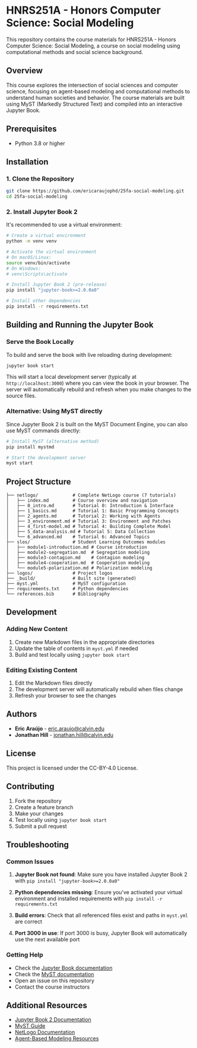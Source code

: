 # HNRS251A - Honors Computer Science: Social Modeling

This repository contains the course materials for HNRS251A - Honors Computer Science: Social Modeling, a course on social modeling using computational methods and social science background.

## Overview

This course explores the intersection of social sciences and computer science, focusing on agent-based modeling and computational methods to understand human societies and behavior. The course materials are built using MyST (Markedly Structured Text) and compiled into an interactive Jupyter Book.

## Prerequisites

- Python 3.8 or higher

## Installation

### 1. Clone the Repository

```bash
git clone https://github.com/ericaraujophd/25fa-social-modeling.git
cd 25fa-social-modeling
```

### 2. Install Jupyter Book 2

It's recommended to use a virtual environment:

```bash
# Create a virtual environment
python -m venv venv

# Activate the virtual environment
# On macOS/Linux:
source venv/bin/activate
# On Windows:
# venv\Scripts\activate

# Install Jupyter Book 2 (pre-release)
pip install "jupyter-book>=2.0.0a0"

# Install other dependencies
pip install -r requirements.txt
```

## Building and Running the Jupyter Book

### Serve the Book Locally

To build and serve the book with live reloading during development:

```bash
jupyter book start
```

This will start a local development server (typically at `http://localhost:3000`) where you can view the book in your browser. The server will automatically rebuild and refresh when you make changes to the source files.

### Alternative: Using MyST directly

Since Jupyter Book 2 is built on the MyST Document Engine, you can also use MyST commands directly:

```bash
# Install MyST (alternative method)
pip install mystmd

# Start the development server
myst start
```

## Project Structure

```text
├── netlogo/             # Complete NetLogo course (7 tutorials)
│   ├── index.md         # Course overview and navigation
│   ├── 0_intro.md       # Tutorial 0: Introduction & Interface
│   ├── 1_basics.md      # Tutorial 1: Basic Programming Concepts
│   ├── 2_agents.md      # Tutorial 2: Working with Agents
│   ├── 3_environment.md # Tutorial 3: Environment and Patches
│   ├── 4_first-model.md # Tutorial 4: Building Complete Model
│   ├── 5_data-analysis.md # Tutorial 5: Data Collection
│   └── 6_advanced.md    # Tutorial 6: Advanced Topics
├── slos/                # Student Learning Outcomes modules
│   ├── module1-introduction.md # Course introduction
│   ├── module2-segregation.md  # Segregation modeling
│   ├── module3-contagion.md    # Contagion modeling
│   ├── module4-cooperation.md  # Cooperation modeling
│   └── module5-polarization.md # Polarization modeling
├── logos/               # Project logos
├── _build/              # Built site (generated)
├── myst.yml             # MyST configuration
├── requirements.txt     # Python dependencies
└── references.bib       # Bibliography
```

## Development

### Adding New Content

1. Create new Markdown files in the appropriate directories
2. Update the table of contents in `myst.yml` if needed
3. Build and test locally using `jupyter book start`

### Editing Existing Content

1. Edit the Markdown files directly
2. The development server will automatically rebuild when files change
3. Refresh your browser to see the changes

## Authors

- **Eric Araújo** - <eric.araujo@calvin.edu>
- **Jonathan Hill** - <jonathan.hill@calvin.edu>

## License

This project is licensed under the CC-BY-4.0 License.

## Contributing

1. Fork the repository
2. Create a feature branch
3. Make your changes
4. Test locally using `jupyter book start`
5. Submit a pull request

## Troubleshooting

### Common Issues

1. **Jupyter Book not found**: Make sure you have installed Jupyter Book 2 with `pip install "jupyter-book>=2.0.0a0"`

2. **Python dependencies missing**: Ensure you've activated your virtual environment and installed requirements with `pip install -r requirements.txt`

3. **Build errors**: Check that all referenced files exist and paths in `myst.yml` are correct

4. **Port 3000 in use**: If port 3000 is busy, Jupyter Book will automatically use the next available port

### Getting Help

- Check the [Jupyter Book documentation](https://next.jupyterbook.org/)
- Check the [MyST documentation](https://mystmd.org/guide)
- Open an issue on this repository
- Contact the course instructors

## Additional Resources

- [Jupyter Book 2 Documentation](https://next.jupyterbook.org/)
- [MyST Guide](https://mystmd.org/guide)
- [NetLogo Documentation](https://ccl.northwestern.edu/netlogo/docs/)
- [Agent-Based Modeling Resources](https://www.comses.net/)
